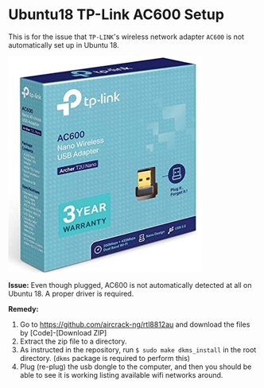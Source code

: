 # Ubuntu18 TP-Link AC600 Setup

This is for the issue that `TP-LINK`'s wireless network adapter `AC600` is not automatically set up in Ubuntu 18.

![tp-link-ac600](ac600_img.jpg)

**Issue:** 
Even though plugged, AC600 is not automatically detected at all on Ubuntu 18. A proper driver is required.

**Remedy:**
1. Go to https://github.com/aircrack-ng/rtl8812au and download the files by [Code]-[Download ZIP]
2. Extract the zip file to a directory.
3. As instructed in the repository, run `$ sudo make dkms_install` in the root directory. (`dkms` package is required to perform this)
4. Plug (re-plug) the usb dongle to the computer, and then you should be able to see it is working listing available wifi networks around. 